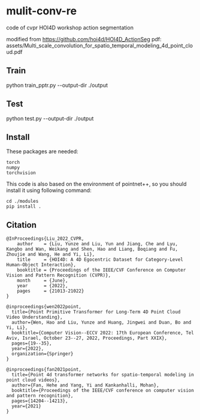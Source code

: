 # mulit-conv-re
code of cvpr HOI4D workshop action segmentation

modified from https://github.com/hoi4d/HOI4D_ActionSeg
pdf: assets/Multi_scale_convolution_for_spatio_temporal_modeling_4d_point_cloud.pdf

## Train
python train_pptr.py --output-dir ./output
## Test
python test.py --output-dir ./output

## Install
These packages are needed:
```
torch
numpy
torchvision
```
This code is also based on the environment of pointnet++, so you should install it using following command:
```
cd ./modules
pip install .
```

## Citation
```
@InProceedings{Liu_2022_CVPR,
    author    = {Liu, Yunze and Liu, Yun and Jiang, Che and Lyu, Kangbo and Wan, Weikang and Shen, Hao and Liang, Boqiang and Fu, Zhoujie and Wang, He and Yi, Li},
    title     = {HOI4D: A 4D Egocentric Dataset for Category-Level Human-Object Interaction},
    booktitle = {Proceedings of the IEEE/CVF Conference on Computer Vision and Pattern Recognition (CVPR)},
    month     = {June},
    year      = {2022},
    pages     = {21013-21022}
}
```
```
@inproceedings{wen2022point,
  title={Point Primitive Transformer for Long-Term 4D Point Cloud Video Understanding},
  author={Wen, Hao and Liu, Yunze and Huang, Jingwei and Duan, Bo and Yi, Li},
  booktitle={Computer Vision--ECCV 2022: 17th European Conference, Tel Aviv, Israel, October 23--27, 2022, Proceedings, Part XXIX},
  pages={19--35},
  year={2022},
  organization={Springer}
}
```
```
@inproceedings{fan2021point,
  title={Point 4d transformer networks for spatio-temporal modeling in point cloud videos},
  author={Fan, Hehe and Yang, Yi and Kankanhalli, Mohan},
  booktitle={Proceedings of the IEEE/CVF conference on computer vision and pattern recognition},
  pages={14204--14213},
  year={2021}
}
